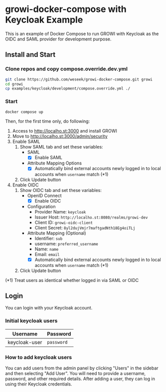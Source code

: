 # growi-docker-compose with Keycloak Example

This is an example of Docker Compose to run GROWI with Keycloak as the OIDC and SAML provider for development purpose.

## Install and Start

### Clone repos and copy compose.override.dev.yml

```bash
git clone https://github.com/weseek/growi-docker-compose.git growi
cd growi
cp examples/keycloak/development/compose.override.yml ./
```

### Start

```bash
docker compose up
```

Then, for the first time only, do following:

1. Access to http://localho.st:3000 and install GROWI
1. Move to http://localho.st:3000/admin/security
1. Enable SAML
    1. Show SAML tab and set these variables:
        - SAML
            - [x] Enable SAML
        - Attribute Mapping Options
            - [x] Automatically bind external accounts newly logged in to local accounts when `username` match (*1)
    1. Click Update button
1. Enable OIDC
    1. Show OIDC tab and set these variables:
        - OpenID Connect
            - [x] Enable OIDC
        - Configuration
            - Provider Name: `keycloak`
            - Issuer Host: `http://localho.st:8080/realms/growi-dev`
            - Client ID: `growi-oidc-client`
            - Client Secret: `8yl2dujVmjr7maftgadNth18Eg4oiTLj`
        - Attribute Mapping (Optional)
            - Identifier: `sub`
            - username: `preferred_username`
            - Name: `name`
            - Email: `email`
            - [x] Automatically bind external accounts newly logged in to local accounts when `username` match (*1)
    1. Click Update button

(*1) Treat users as identical whether logged in via SAML or OIDC

## Login

You can login with your Keycloak account.

### Initial keycloak users

| Username | Password |
|----------|----------|
| keycloak-user | `password` |

### How to add keycloak users

You can add users from the admin panel by clicking "Users" in the sidebar and then selecting "Add User". You will need to provide a username, password, and other required details.
After adding a user, they can log in using their Keycloak credentials.
